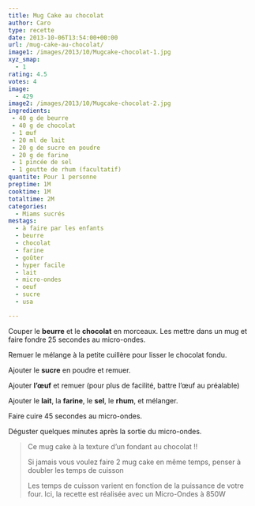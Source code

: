 ```yaml
---
title: Mug Cake au chocolat
author: Caro
type: recette
date: 2013-10-06T13:54:00+00:00
url: /mug-cake-au-chocolat/
image1: /images/2013/10/Mugcake-chocolat-1.jpg
xyz_smap:
  - 1
rating: 4.5
votes: 4
image:
  - 429
image2: /images/2013/10/Mugcake-chocolat-2.jpg
ingredients:
 - 40 g de beurre
 - 40 g de chocolat
 - 1 œuf
 - 20 ml de lait
 - 20 g de sucre en poudre
 - 20 g de farine
 - 1 pincée de sel
 - 1 goutte de rhum (facultatif)
quantite: Pour 1 personne
preptime: 1M
cooktime: 1M
totaltime: 2M
categories:
  - Miams sucrés
mestags:
  - à faire par les enfants
  - beurre
  - chocolat
  - farine
  - goûter
  - hyper facile
  - lait
  - micro-ondes
  - oeuf
  - sucre
  - usa

---
```

Couper le **beurre** et le **chocolat** en morceaux. Les mettre dans un mug et faire fondre 25 secondes au micro-ondes.

Remuer le mélange à la petite cuillère pour lisser le chocolat fondu.

Ajouter le **sucre** en poudre et remuer.

Ajouter **l&rsquo;œuf** et remuer (pour plus de facilité, battre l&rsquo;œuf au préalable)

Ajouter le **lait**, la **farine**, le **sel**, le **rhum**, et mélanger.

Faire cuire 45 secondes au micro-ondes.

Déguster quelques minutes après la sortie du micro-ondes.

> Ce mug cake à la texture d&rsquo;un fondant au chocolat !!
>
> Si jamais vous voulez faire 2 mug cake en même temps, penser à doubler les temps de cuisson
>
> Les temps de cuisson varient en fonction de la puissance de votre four. Ici, la recette est réalisée avec un Micro-Ondes à 850W
